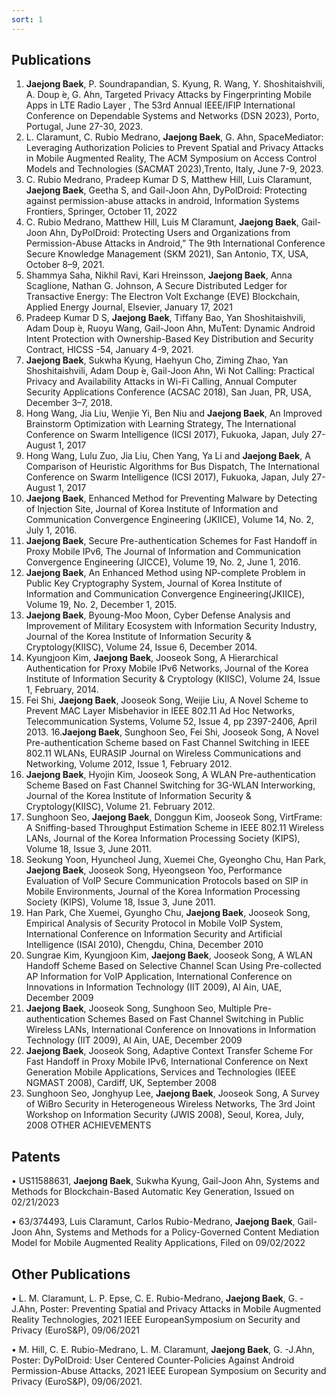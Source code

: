 ```yaml
---
sort: 1
---
```


## Publications

1. **Jaejong Baek**, P. Soundrapandian, S. Kyung, R. Wang, Y. Shoshitaishvili, A. Doup ́e, G. Ahn, Targeted Privacy Attacks by Fingerprinting Mobile Apps in LTE Radio Layer , The 53rd Annual IEEE/IFIP International Conference on Dependable Systems and Networks (DSN 2023), Porto, Portugal, June 27-30, 2023.
2. L. Claramunt, C. Rubio Medrano, **Jaejong Baek**, G. Ahn, SpaceMediator: Leveraging Authorization Policies to Prevent Spatial and Privacy Attacks in Mobile Augmented Reality, The ACM Symposium on Access Control Models and Technologies (SACMAT 2023),Trento, Italy, June 7-9, 2023.
3. C. Rubio Medrano, Pradeep Kumar D S, Matthew Hill, Luis Claramunt, **Jaejong Baek**, Geetha S, and Gail-Joon Ahn, DyPolDroid: Protecting against permission-abuse attacks in android, Information Systems Frontiers, Springer, October 11, 2022
4. C. Rubio Medrano, Matthew Hill, Luis M Claramunt, **Jaejong Baek**, Gail-Joon Ahn, DyPolDroid: Protecting Users and Organizations from Permission-Abuse Attacks in Android,” The 9th International Conference Secure Knowledge Management (SKM 2021), San Antonio, TX, USA, October 8–9, 2021.
5. Shammya Saha, Nikhil Ravi, Kari Hreinsson, **Jaejong Baek**, Anna Scaglione, Nathan G. Johnson, A Secure Distributed Ledger for Transactive Energy: The Electron Volt Exchange (EVE) Blockchain, Applied Energy Journal, Elsevier, January 17, 2021
6. Pradeep Kumar D S, **Jaejong Baek**, Tiffany Bao, Yan Shoshitaishvili, Adam Doup ́e, Ruoyu Wang, Gail-Joon Ahn, MuTent: Dynamic Android Intent Protection with Ownership-Based Key Distribution and Security Contract, HICSS -54, January 4-9, 2021.
7. **Jaejong Baek**, Sukwha Kyung, Haehyun Cho, Ziming Zhao, Yan Shoshitaishvili, Adam Doup ́e, Gail-Joon Ahn, Wi Not Calling: Practical Privacy and Availability Attacks in Wi-Fi Calling, Annual Computer Security Applications Conference (ACSAC 2018), San Juan, PR, USA, December 3–7, 2018.
8. Hong Wang, Jia Liu, Wenjie Yi, Ben Niu and **Jaejong Baek**, An Improved Brainstorm Optimization with Learning Strategy, The International Conference on Swarm Intelligence (ICSI 2017), Fukuoka, Japan, July 27-August 1, 2017
9. Hong Wang, Lulu Zuo, Jia Liu, Chen Yang, Ya Li and **Jaejong Baek**, A Comparison of Heuristic Algorithms for Bus Dispatch, The International Conference on Swarm Intelligence (ICSI 2017), Fukuoka, Japan, July 27-August 1, 2017
10. **Jaejong Baek**, Enhanced Method for Preventing Malware by Detecting of Injection Site, Journal of Korea Institute of Information and Communication Convergence Engineering (JKIICE), Volume 14, No. 2, July 1, 2016.
11. **Jaejong Baek**, Secure Pre-authentication Schemes for Fast Handoff in Proxy Mobile IPv6, The Journal of Information and Communication Convergence Engineering (JICCE), Volume 19, No. 2, June 1, 2016.
12. **Jaejong Baek**, An Enhanced Method using NP-complete Problem in Public Key Cryptography System, Journal of Korea Institute of Information and Communication Convergence Engineering(JKIICE), Volume 19, No. 2, December 1, 2015.
13. **Jaejong Baek**, Byoung-Moo Moon, Cyber Defense Analysis and Improvement of Military Ecosystem with Information Security Industry, Journal of the Korea Institute of Information Security & Cryptology(KIISC), Volume 24, Issue 6, December 2014.
14. Kyungjoon Kim, **Jaejong Baek**, Jooseok Song, A Hierarchical Authentication for Proxy Mobile IPv6 Networks, Journal of the Korea Institute of Information Security & Cryptology (KIISC), Volume 24, Issue 1, February, 2014.
15. Fei Shi, **Jaejong Baek**, Jooseok Song, Weijie Liu, A Novel Scheme to Prevent MAC Layer Misbehavior in IEEE 802.11 Ad Hoc Networks, Telecommunication Systems, Volume 52, Issue 4, pp 2397-2406, April 2013.
16.**Jaejong Baek**, Sunghoon Seo, Fei Shi, Jooseok Song, A Novel Pre-authentication Scheme based on Fast Channel Switching in IEEE 802.11 WLANs, EURASIP Journal on Wireless Communications and Networking, Volume 2012, Issue 1, February 2012.
17. **Jaejong Baek**, Hyojin Kim, Jooseok Song, A WLAN Pre-authentication Scheme Based on Fast Channel Switching for 3G-WLAN Interworking, Journal of the Korea Institute of Information Security & Cryptology(KIISC), Volume 21. February 2012.
18. Sunghoon Seo, **Jaejong Baek**, Donggun Kim, Jooseok Song, VirtFrame: A Sniffing-based Throughput Estimation Scheme in IEEE 802.11 Wireless LANs, Journal of the Korea Information Processing Society (KIPS), Volume 18, Issue 3, June 2011.
19. Seokung Yoon, Hyuncheol Jung, Xuemei Che, Gyeongho Chu, Han Park, **Jaejong Baek**, Jooseok Song, Hyeongseon Yoo, Performance Evaluation of VoIP Secure Communication Protocols based on SIP in Mobile Environments, Journal of the Korea Information Processing Society (KIPS), Volume 18, Issue 3, June 2011.
20. Han Park, Che Xuemei, Gyungho Chu, **Jaejong Baek**, Jooseok Song, Empirical Analysis of Security Protocol in Mobile VoIP System, International Conference on Information Security and Artificial Intelligence (ISAI 2010), Chengdu, China, December 2010 
21. Sungrae Kim, Kyungjoon Kim, **Jaejong Baek**, Jooseok Song, A WLAN Handoff Scheme Based on Selective Channel Scan Using Pre-collected AP Information for VoIP Application, International Conference on Innovations in Information Technology (IIT 2009), Al Ain, UAE, December 2009
22. **Jaejong Baek**, Jooseok Song, Sunghoon Seo, Multiple Pre-authentication Schemes Based on Fast Channel Switching in Public Wireless LANs, International Conference on Innovations in Information Technology (IIT 2009), Al Ain, UAE, December 2009
23. **Jaejong Baek**, Jooseok Song, Adaptive Context Transfer Scheme For Fast Handoff in Proxy Mobile IPv6, International Conference on Next Generation Mobile Applications, Services and Technologies (IEEE NGMAST 2008), Cardiff, UK, September 2008
24. Sunghoon Seo, Jonghyup Lee, **Jaejong Baek**, Jooseok Song, A Survey of WiBro Security in Heterogeneous Wireless Networks, The 3rd Joint Workshop on Information Security (JWIS 2008), Seoul, Korea, July, 2008
OTHER ACHIEVEMENTS

## Patents

• US11588631, **Jaejong Baek**, Sukwha Kyung, Gail-Joon Ahn, Systems and Methods for Blockchain-Based Automatic Key Generation, Issued on 02/21/2023

• 63/374493, Luis Claramunt, Carlos Rubio-Medrano, **Jaejong Baek**, Gail-Joon Ahn, Systems and Methods for a Policy-Governed Content Mediation Model for Mobile Augmented Reality Applications, Filed on
09/02/2022

## Other Publications

• L. M. Claramunt, L. P. Epse, C. E. Rubio-Medrano, **Jaejong Baek**, G. -J.Ahn, Poster: Preventing Spatial and Privacy Attacks in Mobile Augmented Reality Technologies, 2021 IEEE EuropeanSymposium on Security and Privacy (EuroS&P), 09/06/2021

• M. Hill, C. E. Rubio-Medrano, L. M. Claramunt, **Jaejong Baek**, G. -J.Ahn, Poster: DyPolDroid: User Centered Counter-Policies Against Android Permission-Abuse Attacks, 2021 IEEE European Symposium on Security and Privacy (EuroS&P), 09/06/2021.
